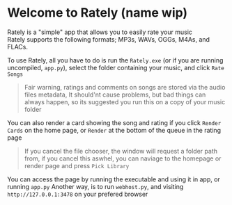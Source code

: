 # Welcome to Rately (name wip)
Rately is a "simple" app that allows you to easily rate your music  
Rately supports the following formats; MP3s, WAVs, OGGs, M4As, and FLACs.  

To use Rately, all you have to do is run the `Rately.exe` (or if you are running uncompiled, `app.py`), select the folder containing your music, and click `Rate Songs`  
> Fair warning, ratings and comments on songs are stored via the audio files metadata, It should'nt cause problems, but bad things can always happen, so its suggested you run this on a copy of your music folder  

You can also render a card showing the song and rating if you click `Render Cards` on the home page, or `Render` at the bottom of the queue in the rating page  

> If you cancel the file chooser, the window will request a folder path from, if you cancel this aswhel, you can naviage to the homepage or render page and press `Pick Library`

You can access the page by running the executable and using it in app, or running `app.py`
Another way, is to run `webhost.py`, and visiting `http://127.0.0.1:3478` on your prefered browser